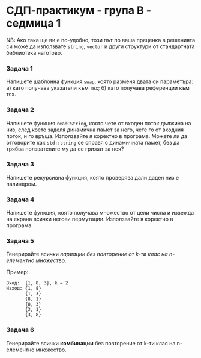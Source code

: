 # СДП-практикум - група B - седмица 1

NB: Ако така ще ви е по-удобно, този път по ваша преценка в решенията си може да използвате `string`, `vector` и други структури от стандартната библиотека наготово.

### Задача 1

Напишете шаблонна функция `swap`, която разменя двата си параметъра:
а) като получава указатели към тях;
б) като получава референции към тях.

### Задача 2

Напишете функция `readCString`, която чете от входен поток дължина на низ, след което заделя динамична памет за него, чете го от входния поток, и го връща. Използвайте я коректно в програма. Можете ли да отговорите как `std::string` се справя с динамичната памет, без да трябва ползвателите му да се грижат за нея?

### Задача 3

Напишете рекурсивна функция, която проверява дали даден низ е палиндром.

### Задача 4

Напишете функция, която получава множество от цели числа и извежда на екрана всички негови пермутации. Използвайте я коректно в програма.
  
### Задача 5

Генерирайте всички _вариации без повторение от k-ти клас на n-елементно множество_.

Пример:

```
Вход:  {1, 8, 3}, k = 2 
Изход: {1, 8}
       {1, 3}
       {8, 1}
       {8, 3}
       {3, 1}
       {3, 8}
```

### Задача 6

Генерирайте всички **комбинации** без повторение от k-ти клас на n-елементно множество.
